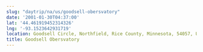```yaml
---
slug: "daytrip/na/us/goodsell-obersvatory"
date: '2001-01-30T04:37:00'
lat: '44.461919452314326'
lng: '-93.1523642931719'
location: Goodsell Circle, Northfield, Rice County, Minnesota, 54057, United States
title: Goodsell Obersvatory
---
```



